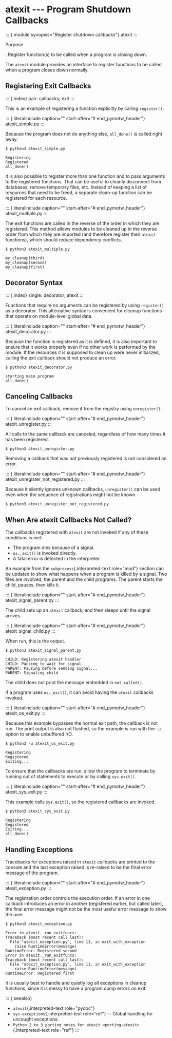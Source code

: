 # atexit \-\-- Program Shutdown Callbacks

::: {.module synopsis="Register shutdown callbacks"} atexit :::

Purpose

: Register function(s) to be called when a program is closing down.

The `atexit` module provides an interface to register functions to be called when a program closes down normally.

## Registering Exit Callbacks

::: {.index} pair: callbacks; exit :::

This is an example of registering a function explicitly by calling `register()`.

::: {.literalinclude caption="" start-after="# end_pymotw_header"} atexit_simple.py :::

Because the program does not do anything else, `all_done()` is called right away.

```{.sourceCode .none}
$ python3 atexit_simple.py

Registering
Registered
all_done()
```

It is also possible to register more than one function and to pass arguments to the registered functions. That can be useful to cleanly disconnect from databases, remove temporary files, etc. Instead of keeping a list of resources that need to be freed, a separate clean-up function can be registered for each resource.

::: {.literalinclude caption="" start-after="# end_pymotw_header"} atexit_multiple.py :::

The exit functions are called in the reverse of the order in which they are registered. This method allows modules to be cleaned up in the reverse order from which they are imported (and therefore register their `atexit` functions), which should reduce dependency conflicts.

```{.sourceCode .none}
$ python3 atexit_multiple.py

my_cleanup(third)
my_cleanup(second)
my_cleanup(first)
```

## Decorator Syntax

::: {.index} single: decorator; atexit :::

Functions that require no arguments can be registered by using `register()` as a decorator. This alternative syntax is convenient for cleanup functions that operate on module-level global data.

::: {.literalinclude caption="" start-after="# end_pymotw_header"} atexit_decorator.py :::

Because the function is registered as it is defined, it is also important to ensure that it works properly even if no other work is performed by the module. If the resources it is supposed to clean up were never initialized, calling the exit callback should not produce an error.

```{.sourceCode .none}
$ python3 atexit_decorator.py

starting main program
all_done()
```

## Canceling Callbacks

To cancel an exit callback, remove it from the registry using `unregister()`.

::: {.literalinclude caption="" start-after="# end_pymotw_header"} atexit_unregister.py :::

All calls to the same callback are canceled, regardless of how many times it has been registered.

```{.sourceCode .none}
$ python3 atexit_unregister.py
```

Removing a callback that was not previously registered is not considered an error.

::: {.literalinclude caption="" start-after="# end_pymotw_header"} atexit_unregister_not_registered.py :::

Because it silently ignores unknown callbacks, `unregister()` can be used even when the sequence of registrations might not be known.

```{.sourceCode .none}
$ python3 atexit_unregister_not_registered.py
```

## When Are atexit Callbacks Not Called?

The callbacks registered with `atexit` are not invoked if any of these conditions is met:

- The program dies because of a signal.
- `os._exit()` is invoked directly.
- A fatal error is detected in the interpreter.

An example from the `subprocess`{.interpreted-text role="mod"} section can be updated to show what happens when a program is killed by a signal. Two files are involved, the parent and the child programs. The parent starts the child, pauses, then kills it.

::: {.literalinclude caption="" start-after="# end_pymotw_header"} atexit_signal_parent.py :::

The child sets up an `atexit` callback, and then sleeps until the signal arrives.

::: {.literalinclude caption="" start-after="# end_pymotw_header"} atexit_signal_child.py :::

When run, this is the output.

```{.sourceCode .none}
$ python3 atexit_signal_parent.py

CHILD: Registering atexit handler
CHILD: Pausing to wait for signal
PARENT: Pausing before sending signal...
PARENT: Signaling child
```

The child does not print the message embedded in `not_called()`.

If a program uses `os._exit()`, it can avoid having the `atexit` callbacks invoked.

::: {.literalinclude caption="" start-after="# end_pymotw_header"} atexit_os_exit.py :::

Because this example bypasses the normal exit path, the callback is not run. The print output is also not flushed, so the example is run with the `-u` option to enable unbuffered I/O.

```{.sourceCode .none}
$ python3 -u atexit_os_exit.py

Registering
Registered
Exiting...
```

To ensure that the callbacks are run, allow the program to terminate by running out of statements to execute or by calling `sys.exit()`.

::: {.literalinclude caption="" start-after="# end_pymotw_header"} atexit_sys_exit.py :::

This example calls `sys.exit()`, so the registered callbacks are invoked.

```{.sourceCode .none}
$ python3 atexit_sys_exit.py

Registering
Registered
Exiting...
all_done()
```

## Handling Exceptions

Tracebacks for exceptions raised in `atexit` callbacks are printed to the console and the last exception raised is re-raised to be the final error message of the program.

::: {.literalinclude caption="" start-after="# end_pymotw_header"} atexit_exception.py :::

The registration order controls the execution order. If an error in one callback introduces an error in another (registered earlier, but called later), the final error message might not be the most useful error message to show the user.

```{.sourceCode .none}
$ python3 atexit_exception.py

Error in atexit._run_exitfuncs:
Traceback (most recent call last):
  File "atexit_exception.py", line 11, in exit_with_exception
    raise RuntimeError(message)
RuntimeError: Registered second
Error in atexit._run_exitfuncs:
Traceback (most recent call last):
  File "atexit_exception.py", line 11, in exit_with_exception
    raise RuntimeError(message)
RuntimeError: Registered first
```

It is usually best to handle and quietly log all exceptions in cleanup functions, since it is messy to have a program dump errors on exit.

::: {.seealso}

- `atexit`{.interpreted-text role="pydoc"}
- `sys-exceptions`{.interpreted-text role="ref"} \-- Global handling for uncaught exceptions.
- `Python 2 to 3 porting notes for atexit <porting-atexit>`{.interpreted-text role="ref"} :::
